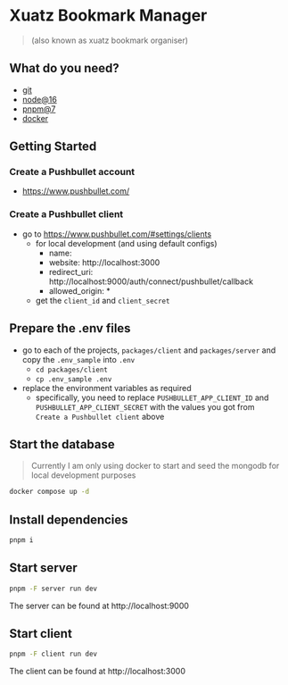 # Xuatz Bookmark Manager 
> (also known as xuatz bookmark organiser)

## What do you need?

* [git](https://git-scm.com/downloads)
* [node@16](https://github.com/nvm-sh/nvm)
* [pnpm@7](https://pnpm.io/installation)
* [docker](https://docs.docker.com/get-docker/)

## Getting Started

### Create a Pushbullet account

* https://www.pushbullet.com/

### Create a Pushbullet client

* go to https://www.pushbullet.com/#settings/clients
  * for local development (and using default configs)
    * name: <up to you>
    * website: http://localhost:3000
    * redirect_uri: http://localhost:9000/auth/connect/pushbullet/callback
    * allowed_origin: *
  * get the `client_id` and `client_secret`

## Prepare the .env files

* go to each of the projects, `packages/client` and `packages/server` and copy the `.env_sample` into `.env`
  * `cd packages/client`
  * `cp .env_sample .env`
* replace the environment variables as required
  * specifically, you need to replace `PUSHBULLET_APP_CLIENT_ID` and `PUSHBULLET_APP_CLIENT_SECRET` with the values you got from  
    `Create a Pushbullet client` above
  
## Start the database

> Currently I am only using docker to start and seed the mongodb for local development purposes
```bash
docker compose up -d
```

## Install dependencies

```bash
pnpm i 
```

## Start server

```bash
pnpm -F server run dev
```

The server can be found at http://localhost:9000

## Start client

```bash
pnpm -F client run dev 
```

The client can be found at http://localhost:3000

